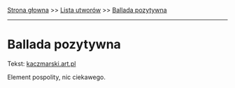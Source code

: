 [Strona głowna](../index.md) >> [Lista utworów](../list.md) >> [Ballada pozytywna](67.md)

---

# Ballada pozytywna

Tekst: [kaczmarski.art.pl](https://www.kaczmarski.art.pl/tworczosc/wiersze/ballada-pozytywna/)

Element pospolity, nic ciekawego.